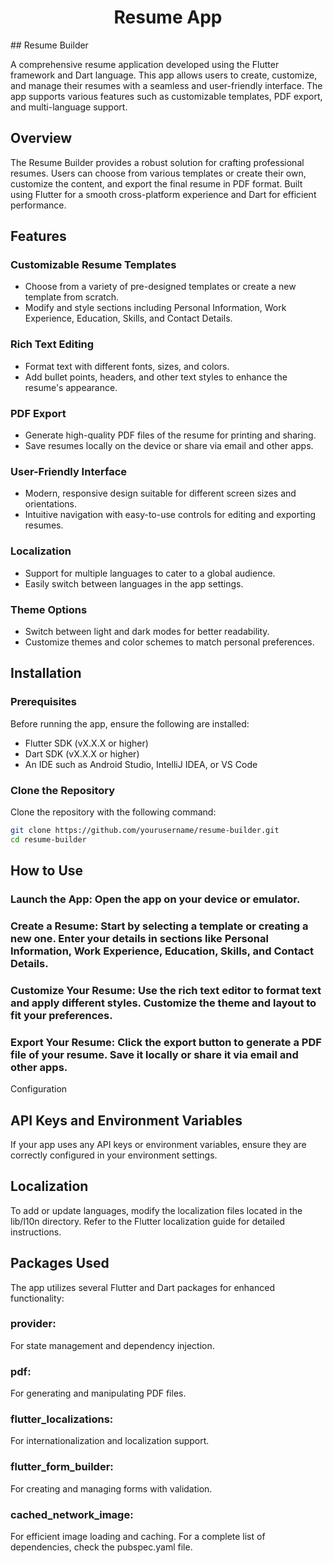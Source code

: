 
 <h1 align='center'>Resume App</h1>
## Resume Builder

A comprehensive resume application developed using the Flutter framework and Dart language. This app allows users to create, customize, and manage their resumes with a seamless and user-friendly interface. The app supports various features such as customizable templates, PDF export, and multi-language support.

## Overview

The Resume Builder provides a robust solution for crafting professional resumes. Users can choose from various templates or create their own, customize the content, and export the final resume in PDF format. Built using Flutter for a smooth cross-platform experience and Dart for efficient performance.

## Features

### Customizable Resume Templates
- Choose from a variety of pre-designed templates or create a new template from scratch.
- Modify and style sections including Personal Information, Work Experience, Education, Skills, and Contact Details.

### Rich Text Editing
- Format text with different fonts, sizes, and colors.
- Add bullet points, headers, and other text styles to enhance the resume's appearance.

### PDF Export
- Generate high-quality PDF files of the resume for printing and sharing.
- Save resumes locally on the device or share via email and other apps.

### User-Friendly Interface
- Modern, responsive design suitable for different screen sizes and orientations.
- Intuitive navigation with easy-to-use controls for editing and exporting resumes.

### Localization
- Support for multiple languages to cater to a global audience.
- Easily switch between languages in the app settings.

### Theme Options
- Switch between light and dark modes for better readability.
- Customize themes and color schemes to match personal preferences.

## Installation

### Prerequisites
Before running the app, ensure the following are installed:
- Flutter SDK (vX.X.X or higher)
- Dart SDK (vX.X.X or higher)
- An IDE such as Android Studio, IntelliJ IDEA, or VS Code

### Clone the Repository
Clone the repository with the following command:

```bash
git clone https://github.com/yourusername/resume-builder.git
cd resume-builder
```
## How to Use
### Launch the App: Open the app on your device or emulator.
### Create a Resume: Start by selecting a template or creating a new one. Enter your details in sections like Personal Information, Work Experience, Education, Skills, and Contact Details.
### Customize Your Resume: Use the rich text editor to format text and apply different styles. Customize the theme and layout to fit your preferences.
### Export Your Resume: Click the export button to generate a PDF file of your resume. Save it locally or share it via email and other apps.
Configuration
## API Keys and Environment Variables
If your app uses any API keys or environment variables, ensure they are correctly configured in your environment settings.

## Localization
To add or update languages, modify the localization files located in the lib/l10n directory. Refer to the Flutter localization guide for detailed instructions.

## Packages Used
The app utilizes several Flutter and Dart packages for enhanced functionality:

### provider: 
For state management and dependency injection.
### pdf: 
For generating and manipulating PDF files.
### flutter_localizations:
For internationalization and localization support.
### flutter_form_builder:
For creating and managing forms with validation.
### cached_network_image: 
For efficient image loading and caching.
For a complete list of dependencies, check the pubspec.yaml file.
